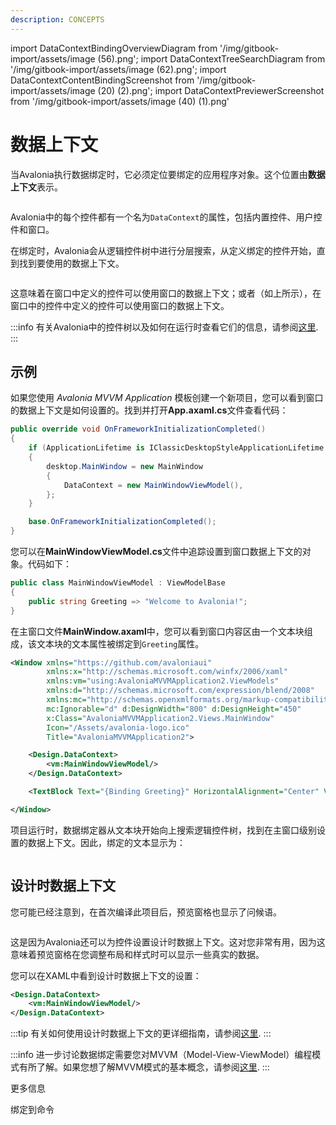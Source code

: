 ```yaml
---
description: CONCEPTS
---
```


import DataContextBindingOverviewDiagram from '/img/gitbook-import/assets/image (56).png';
import DataContextTreeSearchDiagram from '/img/gitbook-import/assets/image (62).png';
import DataContextContentBindingScreenshot from '/img/gitbook-import/assets/image (20) (2).png';
import DataContextPreviewerScreenshot from '/img/gitbook-import/assets/image (40) (1).png'

# 数据上下文

当Avalonia执行数据绑定时，它必须定位要绑定的应用程序对象。这个位置由**数据上下文**表示。

<img src={DataContextBindingOverviewDiagram} alt=''/>

Avalonia中的每个控件都有一个名为`DataContext`的属性，包括内置控件、用户控件和窗口。

在绑定时，Avalonia会从逻辑控件树中进行分层搜索，从定义绑定的控件开始，直到找到要使用的数据上下文。

<img src={DataContextTreeSearchDiagram} alt=''/>

这意味着在窗口中定义的控件可以使用窗口的数据上下文；或者（如上所示），在窗口中的控件中定义的控件可以使用窗口的数据上下文。

:::info
有关Avalonia中的控件树以及如何在运行时查看它们的信息，请参阅[这里](../../../concepts/control-trees).
:::

## 示例

如果您使用 _Avalonia MVVM Application_ 模板创建一个新项目，您可以看到窗口的数据上下文是如何设置的。找到并打开**App.axaml.cs**文件查看代码：

```csharp
public override void OnFrameworkInitializationCompleted()
{
    if (ApplicationLifetime is IClassicDesktopStyleApplicationLifetime desktop)
    {
        desktop.MainWindow = new MainWindow
        {
            DataContext = new MainWindowViewModel(),
        };
    }

    base.OnFrameworkInitializationCompleted();
}
```

您可以在**MainWindowViewModel.cs**文件中追踪设置到窗口数据上下文的对象。代码如下：

```csharp
public class MainWindowViewModel : ViewModelBase
{
    public string Greeting => "Welcome to Avalonia!";
}
```

在主窗口文件**MainWindow.axaml**中，您可以看到窗口内容区由一个文本块组成，该文本块的文本属性被绑定到`Greeting`属性。

```xml
<Window xmlns="https://github.com/avaloniaui"
        xmlns:x="http://schemas.microsoft.com/winfx/2006/xaml"
        xmlns:vm="using:AvaloniaMVVMApplication2.ViewModels"
        xmlns:d="http://schemas.microsoft.com/expression/blend/2008"
        xmlns:mc="http://schemas.openxmlformats.org/markup-compatibility/2006"
        mc:Ignorable="d" d:DesignWidth="800" d:DesignHeight="450"
        x:Class="AvaloniaMVVMApplication2.Views.MainWindow"
        Icon="/Assets/avalonia-logo.ico"
        Title="AvaloniaMVVMApplication2">

    <Design.DataContext>
        <vm:MainWindowViewModel/>
    </Design.DataContext>

    <TextBlock Text="{Binding Greeting}" HorizontalAlignment="Center" VerticalAlignment="Center"/>

</Window>
```

项目运行时，数据绑定器从文本块开始向上搜索逻辑控件树，找到在主窗口级别设置的数据上下文。因此，绑定的文本显示为：

<img src={DataContextContentBindingScreenshot} alt=""/>

## 设计时数据上下文

您可能已经注意到，在首次编译此项目后，预览窗格也显示了问候语。

<img src={DataContextPreviewerScreenshot} alt=""/>

这是因为Avalonia还可以为控件设置设计时数据上下文。这对您非常有用，因为这意味着预览窗格在您调整布局和样式时可以显示一些真实的数据。

您可以在XAML中看到设计时数据上下文的设置：

```xml
<Design.DataContext>
    <vm:MainWindowViewModel/>
</Design.DataContext>
```

:::tip
有关如何使用设计时数据上下文的更详细指南，请参阅[这里](../../../guides/implementation-guides/how-to-use-design-time-data.md).
:::

:::info
进一步讨论数据绑定需要您对MVVM（Model-View-ViewModel）编程模式有所了解。如果您想了解MVVM模式的基本概念，请参阅[这里](../../../concepts/the-mvvm-pattern).
:::

更多信息

绑定到命令
